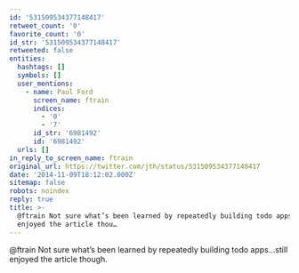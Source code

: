 ```yaml
---
id: '531509534377148417'
retweet_count: '0'
favorite_count: '0'
id_str: '531509534377148417'
retweeted: false
entities:
  hashtags: []
  symbols: []
  user_mentions:
    - name: Paul Ford
      screen_name: ftrain
      indices:
        - '0'
        - '7'
      id_str: '6981492'
      id: '6981492'
  urls: []
in_reply_to_screen_name: ftrain
original_url: https://twitter.com/jth/status/531509534377148417
date: '2014-11-09T18:12:02.000Z'
sitemap: false
robots: noindex
reply: true
title: >-
  @ftrain Not sure what’s been learned by repeatedly building todo apps…still
  enjoyed the article thou…
---
```


@ftrain Not sure what’s been learned by repeatedly building todo apps…still enjoyed the article though.